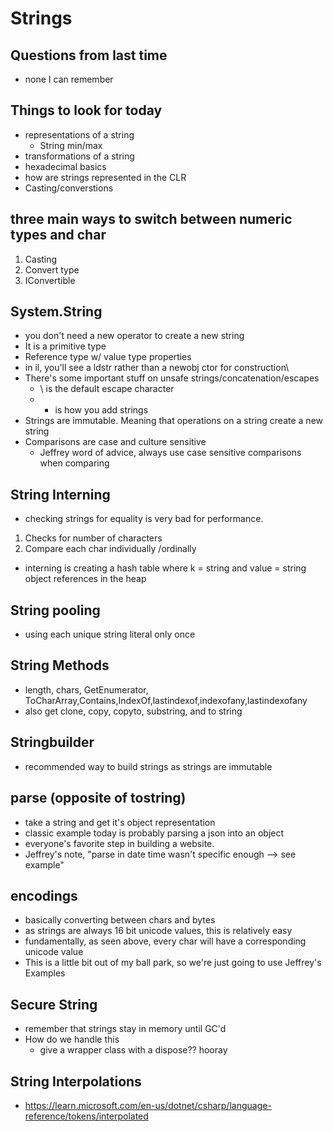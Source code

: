 # Strings

## Questions from last time 
- none I can remember

## Things to look for today
- representations of a string
    - String min/max
- transformations of a string
- hexadecimal basics
- how are strings represented in the CLR
- Casting/converstions

## three main ways to switch between numeric types and char
1. Casting
2. Convert type
2. IConvertible

## System.String
- you don't need a new operator to create a new string 
- It is a primitive type
- Reference type w/ value type properties
- in il, you'll see a ldstr rather than a newobj ctor for construction\
- There's some important stuff on unsafe strings/concatenation/escapes
    - \ is the default escape character
    - + is how you add strings
- Strings are immutable. Meaning that operations on a string create a new string
- Comparisons are case and culture sensitive
    - Jeffrey word of advice, always use case sensitive comparisons when comparing

## String Interning
- checking strings for equality is very bad for performance.
1. Checks for number of characters
2. Compare each char individually /ordinally
- interning is creating a hash table where k = string and value = string object references in the heap

## String pooling
- using each unique string literal only once

## String Methods
- length, chars, GetEnumerator, ToCharArray,Contains,IndexOf,lastindexof,indexofany,lastindexofany
- also get clone, copy, copyto, substring, and to string

## Stringbuilder
- recommended way to build strings as strings are immutable 

## parse (opposite of tostring)
- take a string and get it's object representation
- classic example today is probably parsing a json into an object
- everyone's favorite step in building a website.
- Jeffrey's note, "parse in date time wasn't specific enough --> see example"

## encodings
- basically converting between chars and bytes
- as strings are always 16 bit unicode values, this is relatively easy
- fundamentally, as seen above, every char will have a corresponding unicode value
- This is a little bit out of my ball park, so we're just going to use Jeffrey's Examples

## Secure String
- remember that strings stay in memory until GC'd 
- How do we handle this 
    - give a wrapper class with a dispose?? hooray

## String Interpolations
- https://learn.microsoft.com/en-us/dotnet/csharp/language-reference/tokens/interpolated